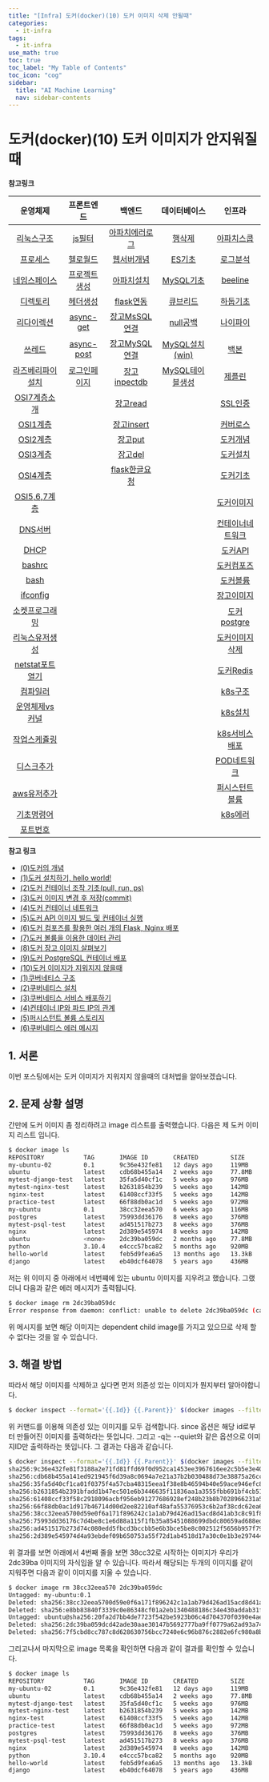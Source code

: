```yaml
---
title: "[Infra] 도커(docker)(10) 도커 이미지 삭제 안될때" 
categories:
  - it-infra
tags:
  - it-infra
use_math: true
toc: true
toc_label: "My Table of Contents"
toc_icon: "cog"
sidebar:
  title: "AI Machine Learning"
  nav: sidebar-contents
---
```


# 도커(docker)(10) 도커 이미지가 안지워질때

**참고링크**

| 운영체제 | 프론트엔드 | 백엔드 | 데이터베이스| 인프라 |
|:------:|:------:|:------:|:------:|:------:|
|[리눅스구조](https://losskatsu.github.io/os-kernel/os-linux-structure) | [js필터](https://losskatsu.github.io/frontend/js-map-reduce-filter/) | [아파치에러로그](https://losskatsu.github.io/it-infra/apache-error-log/) | [행삭제](https://losskatsu.github.io/it-infra/sqldelete/) | [아파치스쿱](https://losskatsu.github.io/it-infra/sqoop/) |
|[프로세스](https://losskatsu.github.io/os-kernel/os-process/) | [헬로월드](https://losskatsu.github.io/frontend/react-helloworld/) | [웹서버개념](https://losskatsu.github.io/it-infra/webserver/) | [ES기초](https://losskatsu.github.io/it-infra/es-basic/) | [로그분석](https://losskatsu.github.io/it-infra/log-anal/) |
|[네임스페이스](https://losskatsu.github.io/os-kernel/linux-redirection/) |[프로젝트생성](https://losskatsu.github.io/frontend/react-basic-setup/) | [아파치설치](https://losskatsu.github.io/it-infra/aws-apache/) | [MySQL기초](https://losskatsu.github.io/it-infra/mysql-index/) | [beeline](https://losskatsu.github.io/it-infra/beeline/) |
|[디렉토리](https://losskatsu.github.io/os-kernel/linux-directory/) |[헤더생성](https://losskatsu.github.io/frontend/react-category/) | [flask연동](https://losskatsu.github.io/it-infra/flask-nginx-uwsgi/) | [큐브리드](https://losskatsu.github.io/it-infra/cubrid-summary/) | [하둡기초](https://losskatsu.github.io/it-infra/hadoop-basic-concept/) |
|[리다이렉션](https://losskatsu.github.io/os-kernel/linux-redirection/) |[async-get](https://losskatsu.github.io/frontend/react-request-api-django/) | [장고MsSQL연결](https://losskatsu.github.io/it-infra/mssql-django-conn/) | [null공백](https://losskatsu.github.io/it-infra/db-null/) |  [나이파이](https://losskatsu.github.io/it-infra/nifi/) |
|[쓰레드](https://losskatsu.github.io/os-kernel/process-thread/) | [async-post](https://losskatsu.github.io/frontend/react-request-post/) | [장고MySQL연결](https://losskatsu.github.io/it-infra/mysql-django-conn/) | [MySQL설치(win)](https://losskatsu.github.io/it-infra/mysql-install-win/) | [백본](https://losskatsu.github.io/it-infra/backbone/) |
|[라즈베리파이설치](https://losskatsu.github.io/os-kernel/raspberry-vminstall/) | [로그인페이지](https://losskatsu.github.io/frontend/react-request-post/) | [장고inpectdb](https://losskatsu.github.io/it-infra/django-inspectdb/) | [MySQL테이블생성](https://losskatsu.github.io/it-infra/mysql-create-db/) | [제플린](https://losskatsu.github.io/it-infra/backbone/) |
|[OSI7계층소개](https://losskatsu.github.io/os-kernel/network-basic01/) | | [장고read](https://losskatsu.github.io/it-infra/django-read-data/)  |  | [SSL인증](https://losskatsu.github.io/it-infra/ssl-auth/)|
|[OSI1계층](https://losskatsu.github.io/os-kernel/network-basic02/) | | [장고insert](https://losskatsu.github.io/it-infra/django-post-data/)  | | [커버로스](https://losskatsu.github.io/it-infra/kerberos/) |
|[OSI2계층](https://losskatsu.github.io/os-kernel/network-basic03/) | | [장고put](https://losskatsu.github.io/it-infra/django-put-data/)  | | [도커개념](https://losskatsu.github.io/it-infra/docker00/) |
|[OSI3계층](https://losskatsu.github.io/os-kernel/network-basic04/) | | [장고del](https://losskatsu.github.io/it-infra/django-del-data/) | | [도커설치](https://losskatsu.github.io/it-infra/docker01/) |
|[OSI4계층](https://losskatsu.github.io/os-kernel/network-basic05/) | | [flask한글요청](https://losskatsu.github.io/programming/py-flask-korean/) | |[도커기초](https://losskatsu.github.io/it-infra/docker02/)|
|[OSI5,6,7계층](https://losskatsu.github.io/os-kernel/network-basic05/) | |  | | [도커이미지](https://losskatsu.github.io/it-infra/docker03/) |
|[DNS서버](https://losskatsu.github.io/os-kernel/etc-host-dns/) | |  | | [컨테이너네트워크](https://losskatsu.github.io/it-infra/docker04/) |
|[DHCP](https://losskatsu.github.io/os-kernel/dhcp/) | | | | [도커API](https://losskatsu.github.io/it-infra/docker05/) |
|[bashrc](https://losskatsu.github.io/os-kernel/bashrc/) | | | | [도커컴포즈](https://losskatsu.github.io/it-infra/docker06/) |
|[bash](https://losskatsu.github.io/os-kernel/bash/) | | | | [도커볼륨](https://losskatsu.github.io/it-infra/docker07/) |
|[ifconfig](https://losskatsu.github.io/os-kernel/ifconfig/) | | | | [장고이미지](https://losskatsu.github.io/it-infra/docker08/) |
|[소켓프로그래밍](https://losskatsu.github.io/os-kernel/network-socket/) | | | | [도커postgre](https://losskatsu.github.io/it-infra/docker09/) |
|[리눅스유저생성](https://losskatsu.github.io/os-kernel/linux-create-user/) | | | | [도커이미지삭제](https://losskatsu.github.io/it-infra/docker10/)|
|[netstat포트열기](https://losskatsu.github.io/os-kernel/port-open/) | | | |[도커Redis](https://losskatsu.github.io/it-infra/docker11/) |
|[컴파일러](https://losskatsu.github.io/os-kernel/compiler-interpreter/) | | | |[k8s구조](https://losskatsu.github.io/it-infra/kubernetes01/) |
|[운영체제vs커널](https://losskatsu.github.io/os-kernel/diff-kernel-os/) | | | | [k8s설치](https://losskatsu.github.io/it-infra/kubernetes02/) |
|[작업스케쥴링](https://losskatsu.github.io/os-kernel/crontab/) | | | |[k8s서비스배포](https://losskatsu.github.io/it-infra/kubernetes03/) |
|[디스크추가](https://losskatsu.github.io/os-kernel/add-harddisk/) | | | |[POD네트워크](https://losskatsu.github.io/it-infra/kubernetes04/) |
|[aws유저추가](https://losskatsu.github.io/os-kernel/aws-add-user/) | | | | [퍼시스턴트볼륨](https://losskatsu.github.io/it-infra/kubernetes05/)|
|[기초명령어](https://losskatsu.github.io/it-infra/ps-grep-pipe-redirect/) | | | | [k8s에러](https://losskatsu.github.io/it-infra/kubernetes06/)|
|[포트번호](https://losskatsu.github.io/it-infra/port/) | | | | |

**참고 링크**

* [(0)도커의 개념](https://losskatsu.github.io/it-infra/docker00/)  
* [(1)도커 설치하기, hello world!](https://losskatsu.github.io/it-infra/docker01/)  
* [(2)도커 컨테이너 조작 기초(pull, run, ps)](https://losskatsu.github.io/it-infra/docker02/)  
* [(3)도커 이미지 변경 후 저장(commit)](https://losskatsu.github.io/it-infra/docker03/)  
* [(4)도커 컨테이너 네트워크](https://losskatsu.github.io/it-infra/docker04/)  
* [(5)도커 API 이미지 빌드 및 컨테이너 실행](https://losskatsu.github.io/it-infra/docker05/)
* [(6)도커 컴포즈를 활용한 여러 개의 Flask, Nginx 배포](https://losskatsu.github.io/it-infra/docker06/)
* [(7)도커 볼륨을 이용한 데이터 관리](https://losskatsu.github.io/it-infra/docker07/)
* [(8)도커 장고 이미지 살펴보기](https://losskatsu.github.io/it-infra/docker08/)
* [(9)도커 PostgreSQL 컨테이너 배포](https://losskatsu.github.io/it-infra/docker09/)
* [(10)도커 이미지가 지워지지 않을때](https://losskatsu.github.io/it-infra/docker10/)
* [(1)쿠버네티스 구조](https://losskatsu.github.io/it-infra/kubernetes01/)  
* [(2)쿠버네티스 설치](https://losskatsu.github.io/it-infra/kubernetes02/)
* [(3)쿠버네티스 서비스 배포하기](https://losskatsu.github.io/it-infra/kubernetes03/)
* [(4)컨테이너 IP와 파드 IP의 관계](https://losskatsu.github.io/it-infra/kubernetes04/)
* [(5)퍼시스턴트 볼륨 스토리지](https://losskatsu.github.io/it-infra/kubernetes05/)
* [(6)쿠버네티스 에러 메시지](https://losskatsu.github.io/it-infra/kubernetes06/)




## 1. 서론  

이번 포스팅에서는 도커 이미지가 지워지지 않을때의 대처법을 알아보겠습니다. 

## 2. 문제 상황 설명  

간만에 도커 이미지 좀 정리하려고 image 리스트를 출력했습니다. 
다음은 제 도커 이미지 리스트 입니다. 

```bash
$ docker image ls
REPOSITORY           TAG       IMAGE ID       CREATED         SIZE
my-ubuntu-02         0.1       9c36e432fe81   12 days ago     119MB
ubuntu               latest    cdb68b455a14   2 weeks ago     77.8MB
mytest-django-test   latest    35fa5d40cf1c   5 weeks ago     976MB
mytest-nginx-test    latest    b2631854b239   5 weeks ago     142MB
nginx-test           latest    61408ccf33f5   5 weeks ago     142MB
practice-test        latest    66f88db0ac1d   5 weeks ago     972MB
my-ubuntu            0.1       38cc32eea570   6 weeks ago     116MB
postgres             latest    75993dd36176   8 weeks ago     376MB
mytest-psql-test     latest    ad451517b273   8 weeks ago     376MB
nginx                latest    2d389e545974   8 weeks ago     142MB
ubuntu               <none>    2dc39ba059dc   2 months ago    77.8MB
python               3.10.4    e4ccc57bca82   5 months ago    920MB
hello-world          latest    feb5d9fea6a5   13 months ago   13.3kB
django               latest    eb40dcf64078   5 years ago     436MB
```

저는 위 이미지 중 아래에서 네번쨰에 있는 ubuntu 이미지를 지우려고 했습니다.
그랬더니 다음과 같은 에러 메시지가 출력됩니다. 

```bash
$ docker image rm 2dc39ba059dc
Error response from daemon: conflict: unable to delete 2dc39ba059dc (cannot be forced) - image has dependent child images
```

위 메시지를 보면 해당 이미지는 dependent child image를 가지고 있으므로 
삭제 할 수 없다는 것을 알 수 있습니다. 



## 3. 해결 방법

따라서 해당 이미지를 삭제하고 싶다면 먼저 의존성 있는 이미지가 뭔지부터 알아야합니다. 

```bash
$ docker inspect --format='{{.Id}} {{.Parent}}' $(docker images --filter since={이미지ID} -q)
```

위 커맨드를 이용해 의존성 있는 이미지를 모두 검색합니다.
since 옵션은 해당 id로부터 만들어진 이미지를 출력하라는 뜻입니다. 
그리고 -q는 --quiet와 같은 옵션으로 이미지ID만 출력하라는 뜻입니다. 
그 결과는 다음과 같습니다.

```bash
$ docker inspect --format='{{.Id}} {{.Parent}}' $(docker images --filter since=2dc39ba059dc -q)
sha256:9c36e432fe81f3188a2e71fd81ffd69f0d952ca1453ee3967616ee2c5b5e3e40 sha256:cdb68b455a141ed921945f6d39a8c0694a7e21a37b2b030488d73e38875a26cc
sha256:cdb68b455a141ed921945f6d39a8c0694a7e21a37b2b030488d73e38875a26cc
sha256:35fa5d40cf1ca01f0375f4a57cba48315eea1f38e8b46594b40e59ace946efc8
sha256:b2631854b2391bfadd1b47ec501e6b3446635f11836aa1a3555fbb691bf4cb51
sha256:61408ccf33f58c2918096acbf956eb91277686928ef248b23b8b7028966231a5 sha256:2d389e545974d4a93ebdef09b650753a55f72d1ab4518d17a30c0e1b3e297444
sha256:66f88db0ac1d917b46714d00d2ee82210af48afa55376953c6b2af38cdc62ea6 sha256:1df04f456aba3908f6b19ce91f9cab7c530dab8f4ca175efa2bcd3dfe32c3688
sha256:38cc32eea5700d59e0f6a171f896242c1a1ab79d426ad15acd8d41ab3c8c91f8 sha256:2dc39ba059dcd42ade30aae30147b5692777ba9ff0779a62ad93a74de02e3e1f
sha256:75993dd36176c7d4be8c1e6d88a115f1fb35a85451088699dbdc80659ad688ed
sha256:ad451517b273d74c080edd5fbcd3bccbb5e6b3bce5be8c002512f5656b957f79
sha256:2d389e545974d4a93ebdef09b650753a55f72d1ab4518d17a30c0e1b3e297444
```

위 결과를 보면 아래에서 4번째 줄을 보면 38cc32로 시작하는 이미지가 우리가 2dc39ba 이미지의 자식임을 알 수 있습니다. 
따라서 해당되는 두개의 이미지를 같이 지워주면 다음과 같이 이미지를 지울 수 있습니다. 


```bash
$ docker image rm 38cc32eea570 2dc39ba059dc
Untagged: my-ubuntu:0.1
Deleted: sha256:38cc32eea5700d59e0f6a171f896242c1a1ab79d426ad15acd8d41ab3c8c91f8
Deleted: sha256:e8bb83840f3339c0e86348cf01a2eb1340488186c34e430addab31f05778bf7c
Untagged: ubuntu@sha256:20fa2d7bb4de7723f542be5923b06c4d704370f0390e4ae9e1c833c8785644c1
Deleted: sha256:2dc39ba059dcd42ade30aae30147b5692777ba9ff0779a62ad93a74de02e3e1f
Deleted: sha256:7f5cbd8cc787c8d628630756bcc7240e6c96b876c2882e6fc980a8b60cdfa274
```

그리고나서 마지막으로 image 목록을 확인하면 다음과 같이 결과를 확인할 수 있습니다.

```bash
$ docker image ls
REPOSITORY           TAG       IMAGE ID       CREATED         SIZE
my-ubuntu-02         0.1       9c36e432fe81   12 days ago     119MB
ubuntu               latest    cdb68b455a14   2 weeks ago     77.8MB
mytest-django-test   latest    35fa5d40cf1c   5 weeks ago     976MB
mytest-nginx-test    latest    b2631854b239   5 weeks ago     142MB
nginx-test           latest    61408ccf33f5   5 weeks ago     142MB
practice-test        latest    66f88db0ac1d   5 weeks ago     972MB
postgres             latest    75993dd36176   8 weeks ago     376MB
mytest-psql-test     latest    ad451517b273   8 weeks ago     376MB
nginx                latest    2d389e545974   8 weeks ago     142MB
python               3.10.4    e4ccc57bca82   5 months ago    920MB
hello-world          latest    feb5d9fea6a5   13 months ago   13.3kB
django               latest    eb40dcf64078   5 years ago     436MB
```

